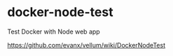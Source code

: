 # docker-node-test

Test Docker with Node web app

https://github.com/evanx/vellum/wiki/DockerNodeTest
